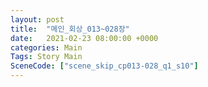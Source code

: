 ```yaml
---
layout: post
title:  "메인_회상_013~028장"
date:   2021-02-23 08:00:00 +0000
categories: Main
Tags: Story Main
SceneCode: ["scene_skip_cp013-028_q1_s10"]
---
```

